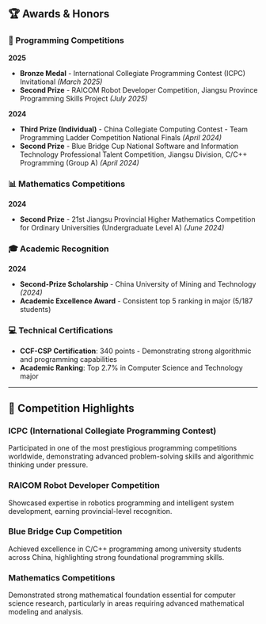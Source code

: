 ## 🏆 Awards & Honors

### 🥉 Programming Competitions
**2025**
- **Bronze Medal** - International Collegiate Programming Contest (ICPC) Invitational *(March 2025)*
- **Second Prize** - RAICOM Robot Developer Competition, Jiangsu Province Programming Skills Project *(July 2025)*

**2024**
- **Third Prize (Individual)** - China Collegiate Computing Contest - Team Programming Ladder Competition National Finals *(April 2024)*
- **Second Prize** - Blue Bridge Cup National Software and Information Technology Professional Talent Competition, Jiangsu Division, C/C++ Programming (Group A) *(April 2024)*

### 📊 Mathematics Competitions
**2024**
- **Second Prize** - 21st Jiangsu Provincial Higher Mathematics Competition for Ordinary Universities (Undergraduate Level A) *(June 2024)*

### 🎓 Academic Recognition
**2024**
- **Second-Prize Scholarship** - China University of Mining and Technology *(2024)*
- **Academic Excellence Award** - Consistent top 5 ranking in major (5/187 students)

### 💻 Technical Certifications
- **CCF-CSP Certification**: 340 points - Demonstrating strong algorithmic and programming capabilities
- **Academic Ranking**: Top 2.7% in Computer Science and Technology major

---

## 🎯 Competition Highlights

### ICPC (International Collegiate Programming Contest)
Participated in one of the most prestigious programming competitions worldwide, demonstrating advanced problem-solving skills and algorithmic thinking under pressure.

### RAICOM Robot Developer Competition
Showcased expertise in robotics programming and intelligent system development, earning provincial-level recognition.

### Blue Bridge Cup Competition
Achieved excellence in C/C++ programming among university students across China, highlighting strong foundational programming skills.

### Mathematics Competitions
Demonstrated strong mathematical foundation essential for computer science research, particularly in areas requiring advanced mathematical modeling and analysis.